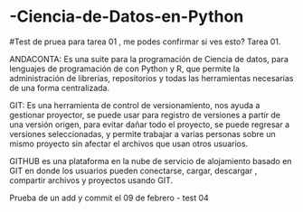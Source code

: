 # -Ciencia-de-Datos-en-Python
#Test de pruea para tarea 01 , me podes confirmar si ves esto?
Tarea 01.

ANDACONTA: Es una suite para la programación de Ciencia de datos, para lenguajes de programación de con Python y R, que permite la administración de librerías, repositorios y todas las herramientas necesarias de una forma centralizada.


GIT:  Es una herramienta de control de versionamiento, nos ayuda a gestionar proyector, se puede usar para registro de versiones a partir de una versión origen, para evitar dañar todo el proyecto, se puede regresar a versiones seleccionadas, y permite trabajar a varias personas sobre un mismo proyecto sin afectar el archivos que usan otros usuarios. 


GITHUB es una plataforma en la nube de servicio de alojamiento  basado en GIT en donde los usuarios pueden conectarse, cargar, descargar , compartir archivos y proyectos usando GIT. 

Prueba de un add y commit el 09 de febrero - test 04

